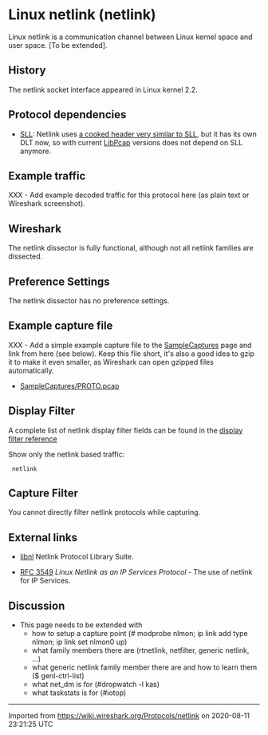 # Linux netlink (netlink)

Linux netlink is a communication channel between Linux kernel space and user space. \[To be extended\].

## History

The netlink socket interface appeared in Linux kernel 2.2.

## Protocol dependencies

  - [SLL](/SLL): Netlink uses [a cooked header very similar to SLL](https://www.tcpdump.org/linktypes/LINKTYPE_NETLINK.html), but it has its own DLT now, so with current [LibPcap](/LibPcap) versions does not depend on SLL anymore.

## Example traffic

XXX - Add example decoded traffic for this protocol here (as plain text or Wireshark screenshot).

## Wireshark

The netlink dissector is fully functional, although not all netlink families are dissected.

## Preference Settings

The netlink dissector has no preference settings.

## Example capture file

XXX - Add a simple example capture file to the [SampleCaptures](/SampleCaptures) page and link from here (see below). Keep this file short, it's also a good idea to gzip it to make it even smaller, as Wireshark can open gzipped files automatically.

  - [SampleCaptures/PROTO.pcap](uploads/__moin_import__/attachments/SampleCaptures/PROTO.pcap)

## Display Filter

A complete list of netlink display filter fields can be found in the [display filter reference](https://www.wireshark.org/docs/dfref/n/netlink.html)

Show only the netlink based traffic:

``` 
 netlink 
```

## Capture Filter

You cannot directly filter netlink protocols while capturing.

## External links

  - [libnl](https://www.infradead.org/~tgr/libnl/) Netlink Protocol Library Suite.

  - [RFC 3549](https://tools.ietf.org/html/rfc3549) *Linux Netlink as an IP Services Protocol* - The use of netlink for IP Services.

## Discussion

  - This page needs to be extended with
      - how to setup a capture point (\# modprobe nlmon; ip link add type nlmon; ip link set nlmon0 up)
      - what family members there are (rtnetlink, netfilter, generic netlink, ...)
      - what generic netlink family member there are and how to learn them ($ genl-ctrl-list)
      - what net\_dm is for (\#dropwatch -l kas)
      - what taskstats is for (\#iotop)

---

Imported from https://wiki.wireshark.org/Protocols/netlink on 2020-08-11 23:21:25 UTC
